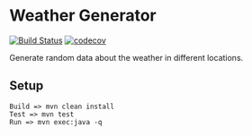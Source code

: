 # Weather Generator

[![Build Status](https://travis-ci.org/leandropadua/weathergenerator.svg?branch=master)](https://travis-ci.org/leandropadua/weathergenerator) [![codecov](https://codecov.io/gh/leandropadua/weathergenerator/branch/master/graph/badge.svg)](https://codecov.io/gh/leandropadua/weathergenerator)

Generate random data about the weather in different locations.

## Setup
```
Build => mvn clean install
Test => mvn test 
Run => mvn exec:java -q
```
